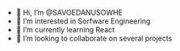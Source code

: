 - 👋 Hi, I’m @SAVOEDANUSOWHE
- 👀 I’m interested in Sorfware Engineering
- 🌱 I’m currently learning React
- 💞️ I’m looking to collaborate on several projects
  

<!---
SAVOEDANUSOWHE/SAVOEDANUSOWHE is a ✨ special ✨ repository because its `README.md` (this file) appears on your GitHub profile.
You can click the Preview link to take a look at your changes.
--->
